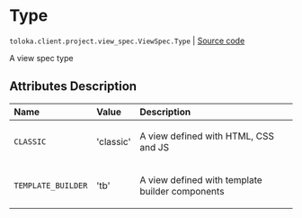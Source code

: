 # Type
`toloka.client.project.view_spec.ViewSpec.Type` | [Source code](https://github.com/Toloka/toloka-kit/blob/v1.1.2/src/client/project/view_spec.py#L22)

A view spec type

## Attributes Description

| Name | Value | Description |
| :------| :-----------| :----------| 
`CLASSIC`|'classic'|<p>A view defined with HTML, CSS and JS</p>
`TEMPLATE_BUILDER`|'tb'|<p>A view defined with template builder components</p>
